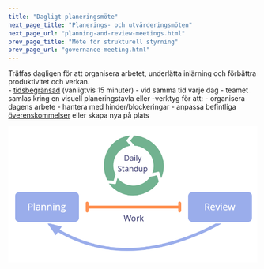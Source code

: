 ```yaml
---
title: "Dagligt planeringsmöte"
next_page_title: "Planerings- och utvärderingsmöten"
next_page_url: "planning-and-review-meetings.html"
prev_page_title: "Möte för strukturell styrning"
prev_page_url: "governance-meeting.html"
---
```



<div class="card summary"><div class="card-body">Träffas dagligen för att organisera arbetet, underlätta inlärning och förbättra produktivitet och verkan.
</div></div>
-   <a href="glossary.html#entry-timebox" class="glossary-tooltip" data-toggle="tooltip" title="Tidsbox: En bestämd tidsperiod fokuserad på en specifik aktivitet (som inte nödvändigtvis hinner blir klar inom tidsperioden).">tidsbegränsad</a> (vanligtvis 15 minuter)
-   vid samma tid varje dag
-   teamet samlas kring en visuell planeringstavla eller -verktyg för att:
    -   organisera dagens arbete
    -   hantera med hinder/blockeringar
    -   anpassa befintliga <a href="glossary.html#entry-agreement" class="glossary-tooltip" data-toggle="tooltip" title="Överenskommelse: En överenskommen inriktning, process, förhållningssätt eller policy som skapats för att vägleda värdeflödet.">överenskommelser</a> eller skapa nya på plats

![Dagligt planeringsmöte är ett viktigt möte för självorganiserande team.](img/meetings/planning-review-standup.png)
